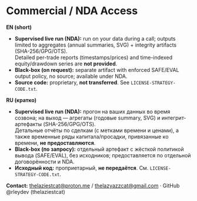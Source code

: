 # Commercial / NDA Access


**EN (short)**
- **Supervised live run (NDA):** run on your data during a call; outputs limited to aggregates (annual summaries, SVG) + integrity artifacts (SHA-256/GPG/OTS).  
  Detailed per-trade reports (timestamps/prices) and time-indexed equity/drawdown series are **not provided**.
- **Black-box (on request):** separate artifact with enforced SAFE/EVAL output policy, no source; available under NDA.
- **Source code:** proprietary, **not transferred**. See `LICENSE-STRATEGY-CODE.txt`.

**RU (кратко)**
- **Supervised live run (NDA):** прогон на ваших данных во время созвона; на выход — агрегаты (годовые summary, SVG) и интегрит-артефакты (SHA-256/GPG/OTS).  
  Детальные отчёты по сделкам (с метками времени и ценами), а также временные ряды капитала/просадки, привязанные ко времени, **не предоставляются**.
- **Black-box (по запросу):** отдельный артефакт с жёсткой политикой вывода (SAFE/EVAL), без исходников; предоставляется по отдельной договорённости и NDA.
- **Исходный код:** проприетарный, **не передаётся**. См. `LICENSE-STRATEGY-CODE.txt`.

**Contact:** thelaziestcat@proton.me / thelazyazzcat@gmail.com · GitHub @rleydev (thelaziestcat) 